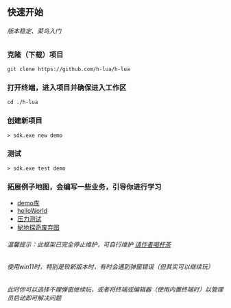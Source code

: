 ## 快速开始

###### 版本稳定、菜鸟入门

### 克隆（下载）项目

```
git clone https://github.com/h-lua/h-lua
```

### 打开终端，进入项目并确保进入工作区

```
cd ./h-lua
```

### 创建新项目

```
> sdk.exe new demo
```

### 测试

```
> sdk.exe test demo
```

### 拓展例子地图，会编写一些业务，引导你进行学习

* <a target="_blank" href="https://github.com/h-lua/demo">demo库</a>
* <a target="_blank" href="https://github.com/h-lua/helloworld">helloWorld</a>
* <a target="_blank" href="https://github.com/h-lua/crash">压力测试</a>
* <a target="_blank" href="https://github.com/h-lua/mysterious-land">秘地探奇废弃图</a>

###### 温馨提示：此框架已完全停止维护，可自行维护 <a target="_blank" href="https://afdian.net/a/hunzsig">请作者喝杯茶</a>
###### 使用win11时，特别是较新版本时，有时会遇到弹窗错误（但其实可以继续玩）
###### 此时你可以选择不理弹窗继续玩，或者将终端或编辑器（使用内置终端时）以管理员启动即可解决问题

